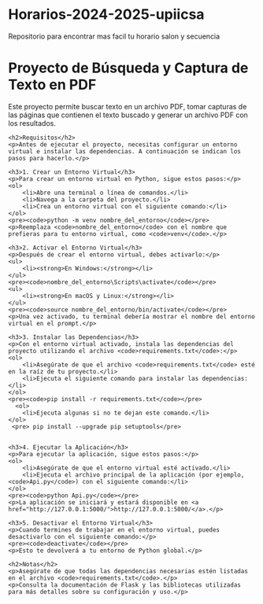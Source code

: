 # Horarios-2024-2025-upiicsa

Repositorio para encontrar mas facil tu horario salon y secuencia

<div class="container mt-4">
    <h1>Proyecto de Búsqueda y Captura de Texto en PDF</h1>
    <p>Este proyecto permite buscar texto en un archivo PDF, tomar capturas de las páginas que contienen el texto buscado y generar un archivo PDF con los resultados.</p>
    
    <h2>Requisitos</h2>
    <p>Antes de ejecutar el proyecto, necesitas configurar un entorno virtual e instalar las dependencias. A continuación se indican los pasos para hacerlo.</p>

    <h3>1. Crear un Entorno Virtual</h3>
    <p>Para crear un entorno virtual en Python, sigue estos pasos:</p>
    <ol>
        <li>Abre una terminal o línea de comandos.</li>
        <li>Navega a la carpeta del proyecto.</li>
        <li>Crea un entorno virtual con el siguiente comando:</li>
    </ol>
    <pre><code>python -m venv nombre_del_entorno</code></pre>
    <p>Reemplaza <code>nombre_del_entorno</code> con el nombre que prefieras para tu entorno virtual, como <code>venv</code>.</p>

    <h3>2. Activar el Entorno Virtual</h3>
    <p>Después de crear el entorno virtual, debes activarlo:</p>
    <ul>
        <li><strong>En Windows:</strong></li>
    </ul>
    <pre><code>nombre_del_entorno\Scripts\activate</code></pre>
    <ul>
        <li><strong>En macOS y Linux:</strong></li>
    </ul>
    <pre><code>source nombre_del_entorno/bin/activate</code></pre>
    <p>Una vez activado, tu terminal debería mostrar el nombre del entorno virtual en el prompt.</p>

    <h3>3. Instalar las Dependencias</h3>
    <p>Con el entorno virtual activado, instala las dependencias del proyecto utilizando el archivo <code>requirements.txt</code>:</p>
    <ol>
        <li>Asegúrate de que el archivo <code>requirements.txt</code> esté en la raíz de tu proyecto.</li>
        <li>Ejecuta el siguiente comando para instalar las dependencias:</li>
    </ol>
    <pre><code>pip install -r requirements.txt</code></pre>
      <ol>
        <li>Ejecuta algunas si no te dejan este comando.</li>
    </ol>
     <pre> pip install --upgrade pip setuptools</pre>


    <h3>4. Ejecutar la Aplicación</h3>
    <p>Para ejecutar la aplicación, sigue estos pasos:</p>
    <ol>
        <li>Asegúrate de que el entorno virtual esté activado.</li>
        <li>Ejecuta el archivo principal de la aplicación (por ejemplo, <code>Api.py</code>) con el siguiente comando:</li>
    </ol>
    <pre><code>python Api.py</code></pre>
    <p>La aplicación se iniciará y estará disponible en <a href="http://127.0.0.1:5000/">http://127.0.0.1:5000/</a>.</p>

    <h3>5. Desactivar el Entorno Virtual</h3>
    <p>Cuando termines de trabajar en el entorno virtual, puedes desactivarlo con el siguiente comando:</p>
    <pre><code>deactivate</code></pre>
    <p>Esto te devolverá a tu entorno de Python global.</p>

    <h2>Notas</h2>
    <p>Asegúrate de que todas las dependencias necesarias estén listadas en el archivo <code>requirements.txt</code>.</p>
    <p>Consulta la documentación de Flask y las bibliotecas utilizadas para más detalles sobre su configuración y uso.</p>

</div>
